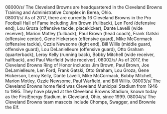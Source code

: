 08000/s/ The Cleveland Browns are headquartered in the Cleveland Browns Training and Administrative Complex in Berea, Ohio.  
08001/s/ As of 2017, there are currently 16 Cleveland Browns in the Pro Football Hall of Fame including Jim Brown (fullback), Len Ford (defensive end), Lou Groza (offensive tackle, placekicker), Dante Lavelli (wide receiver), Marion Motley (fullback), Paul Brown (head coach), Frank Gatski (offensive center), Gene Hickerson (offensive guard), Mike McCormack (offensive tackle), Ozzie Newsome (tight end), Bill Willis (middle guard, offensive guard), Lou DeLanielleure (offensive guard), Otto Graham (quarterback), Leroy Kelly (running back), Bobby Mitchell (wide receiver, halfback), and Paul Warfield (wide receiver). 
08002/s/ As of 2017, the Cleveland Browns Ring of Honor includes Jim Brown, Paul Brown, Joe DeLamielleure, Len Ford, Frank Gatski, Otto Graham, Lou Groza, Gene Hickerson, Leroy Kelly, Dante Lavelli, Mike McCormack, Bobby Mitchell, Marion Motley, Ozzie Newsome, Paul Warfield, and Bill Willis. 
08003/s/ The Cleveland Browns home field was Cleveland Municipal Stadium from 1946 to 1995. They have played at the Cleveland Browns Stadium, known today as the FirstEnergy Stadium, in Cleveland, Ohio, since 1999. 
08004/s/ The Cleveland Browns team mascots include Chomps, Swagger, and Brownie the Elf. 
